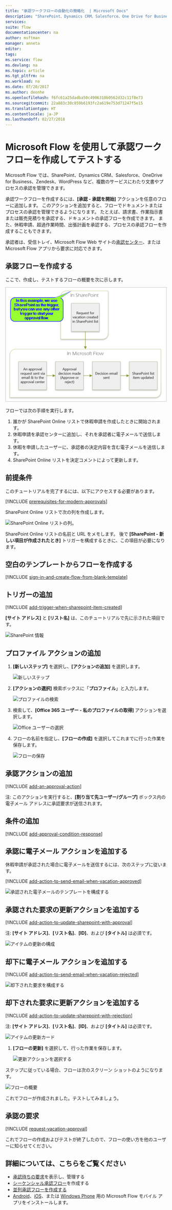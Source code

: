 ```yaml
---
title: "承認ワークフローの自動化の簡略化  | Microsoft Docs"
description: "SharePoint、Dynamics CRM、Salesforce、One Drive for Business、Zendesk、または WordPress と統合される承認ワークフローを自動化します。"
services: 
suite: flow
documentationcenter: na
author: msftman
manager: anneta
editor: 
tags: 
ms.service: flow
ms.devlang: na
ms.topic: article
ms.tgt_pltfrm: na
ms.workload: na
ms.date: 07/20/2017
ms.author: deonhe
ms.openlocfilehash: f6fc61a25dadba50c4906310b0562d32c11f8e73
ms.sourcegitcommit: 22a883c30c859b6193fc2a619e753d71247f5e15
ms.translationtype: HT
ms.contentlocale: ja-JP
ms.lasthandoff: 02/27/2018
---
```

# <a name="create-and-test-an-approval-workflow-with-microsoft-flow"></a>Microsoft Flow を使用して承認ワークフローを作成してテストする
Microsoft Flow では、SharePoint、Dynamics CRM、Salesforce、OneDrive for Business、Zendesk、WordPress など、複数のサービスにわたり文書やプロセスの承認を管理できます。

承認ワークフローを作成するには、**[承認 - 承認を開始]** アクションを任意のフローに追加します。 このアクションを追加すると、フローでドキュメントまたはプロセスの承認を管理できるようになります。 たとえば、請求書、作業指示書または販売見積りを承認する、ドキュメントの承認フローを作成できます。 また、休暇申請、超過作業時間、出張計画を承認する、プロセスの承認フローを作成することもできます。

承認者は、受信トレイ、Microsoft Flow Web サイトの[承認センター](https://flow.microsoft.com/manage/approvals/received/)、または Microsoft Flow アプリから要求に対応できます。

## <a name="create-an-approval-flow"></a>承認フローを作成する
ここで、作成し、テストするフローの概要を次に示します。

   ![フローの概要](./media/modern-approvals/create-flow-overview.png)

フローでは次の手順を実行します。

1. 誰かが SharePoint Online リストで休暇申請を作成したときに開始されます。
2. 休暇申請を承認センターに追加し、それを承認者に電子メールで送信します。
3. 休暇を申請したユーザーに、承認者の決定内容を含む電子メールを送信します。
4. SharePoint Online リストを決定コメントによって更新します。

## <a name="prerequisites"></a>前提条件
このチュートリアルを完了するには、以下にアクセスする必要があります。

[!INCLUDE [prerequisites-for-modern-approvals](includes/prerequisites-for-modern-approvals.md)]

SharePoint Online リストで次の列を作成します。

   ![SharePoint Online リストの列。](./media/modern-approvals/sharepoint-list-fields.png)

SharePoint Online リストの名前と URL をメモします。 後で **[SharePoint - 新しい項目が作成されたとき]** トリガーを構成するときに、この項目が必要になります。

## <a name="create-your-flow-from-the-blank-template"></a>空白のテンプレートからフローを作成する
[!INCLUDE [sign-in-and-create-flow-from-blank-template](includes/sign-in-and-create-flow-from-blank-template.md)]

## <a name="add-a-trigger"></a>トリガーの追加
[!INCLUDE [add-trigger-when-sharepoint-item-created](includes/add-trigger-when-sharepoint-item-created.md)]

**[サイト アドレス]** と **[リスト名]** は、このチュートリアルで先に示された項目です。

![SharePoint 情報](./media/modern-approvals/select-sharepoint-site-info.png)

## <a name="add-a-profile-action"></a>プロファイル アクションの追加
1. **[新しいステップ]** を選択し、**[アクションの追加]** を選択します。
   
    ![新しいステップ](./media/modern-approvals/select-sharepoint-add-action.png)
2. **[アクションの選択]** 検索ボックスに「**プロファイル**」と入力します。
   
    ![プロファイルの検索](./media/modern-approvals/search-for-profile.png)
3. 検索して、**[Office 365 ユーザー - 私のプロファイルの取得]** アクションを選択します。
   
    ![Office ユーザーの選択](./media/modern-approvals/select-my-profile.png)
4. フローの名前を指定し、**[フローの作成]** を選択してこれまでに行った作業を保存します。
   
    ![フローの保存](./media/modern-approvals/save.png)

## <a name="add-an-approval-action"></a>承認アクションの追加
[!INCLUDE [add-an-approval-action](includes/add-an-approval-action.md)]

注: このアクションを実行すると、**[割り当て先ユーザー/グループ]** ボックス内の電子メール アドレスに承認要求が送信されます。

## <a name="add-a-condition"></a>条件の追加
[!INCLUDE [add-approval-condition-response](includes/add-approval-condition-response.md)]

## <a name="add-an-email-action-for-approvals"></a>承認に電子メール アクションを追加する
休暇申請が承認された場合に電子メールを送信するには、次のステップに従います。

[!INCLUDE [add-action-to-send-email-when-vacation-approved](includes/add-action-to-send-email-when-vacation-approved.md)]

   ![承認された電子メールのテンプレートを構成する](./media/sequential-modern-approvals/yes-email-config.png)

## <a name="add-an-update-action-for-approved-requests"></a>承認された要求の更新アクションを追加する
[!INCLUDE [add-action-to-update-sharepoint-with-approval](includes/add-action-to-update-sharepoint-with-approval.md)]

注: **[サイト アドレス]**、**[リスト名]**、**[ID]**、および **[タイトル]** は必須です。

![アイテムの更新の構成](./media/modern-approvals/configure-update-item.png)

## <a name="add-an-email-action-for-rejections"></a>却下に電子メール アクションを追加する
[!INCLUDE [add-action-to-send-email-when-vacation-rejected](includes/add-action-to-send-email-when-vacation-rejected.md)]

![却下された要求を構成する](./media/modern-approvals/configure-rejected-email.png)

## <a name="add-update-action-for-rejected-requests"></a>却下された要求に更新アクションを追加する
[!INCLUDE [add-action-to-update-sharepoint-with-rejection](includes/add-action-to-update-sharepoint-with-rejection.md)]

   注: **[サイト アドレス]**、**[リスト名]**、**[ID]**、および **[タイトル]** は必須です。

![アイテムの更新カード](./media/modern-approvals/configure-update-item-no.png)

1. **[フローの更新]** を選択して、行った作業を保存します。
   
    ![更新アクションを選択する](./media/modern-approvals/update.png)

ステップに従っている場合、フローは次のスクリーン ショットのようになります。

![フローの概要](./media/modern-approvals/completed-flow.png)

これでフローが作成されました。テストしてみましょう。

## <a name="request-an-approval"></a>承認の要求
[!INCLUDE [request-vacation-approval](includes/request-vacation-approval.md)]

これでフローの作成およびテストが終了したので、フローの使い方を他のユーザーに知らせてください。

## <a name="learn-more"></a>詳細については、こちらをご覧ください
* [承認待ちの要求](approve-reject-requests.md)を表示し、管理する
* [シーケンシャル承認フロー](sequential-modern-approvals.md)を作成する
* [並列承認フローを作成する](parallel-modern-approvals.md)
* [Android](https://aka.ms/flowmobiledocsandroid)、[iOS](https://aka.ms/flowmobiledocsios)、または [Windows Phone](https://aka.ms/flowmobilewindows) 用の Microsoft Flow モバイル アプリをインストールします。
